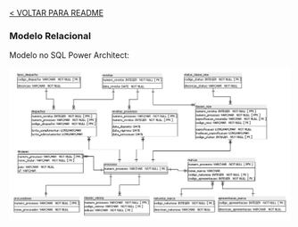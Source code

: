 [< VOLTAR PARA README](/README.md#modelagem-das-tabelas-e-campos)

### Modelo Relacional

Modelo no SQL Power Architect:

<img src="/imagens/Modelo-BD.png" alt="imagem do modelo do banco de dados" />
